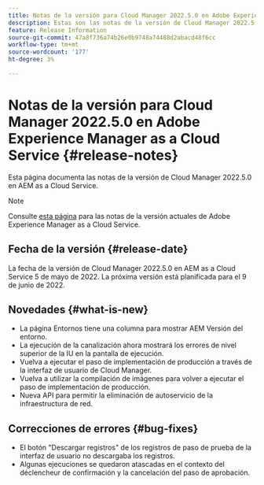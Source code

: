 ```yaml
---
title: Notas de la versión para Cloud Manager 2022.5.0 en Adobe Experience Manager as a Cloud Service
description: Estas son las notas de la versión de Cloud Manager 2022.5.0 en AEM as a Cloud Service.
feature: Release Information
source-git-commit: 47a8f736a74b26e0b9748a74488d2abacd48f6cc
workflow-type: tm+mt
source-wordcount: '177'
ht-degree: 3%

---
```



# Notas de la versión para Cloud Manager 2022.5.0 en Adobe Experience Manager as a Cloud Service {#release-notes}

Esta página documenta las notas de la versión de Cloud Manager 2022.5.0 en AEM as a Cloud Service.

>[!NOTE]
>
>Consulte [esta página](/help/release-notes/release-notes-cloud/release-notes-current.md) para las notas de la versión actuales de Adobe Experience Manager as a Cloud Service.

## Fecha de la versión {#release-date}

La fecha de la versión de Cloud Manager 2022.5.0 en AEM as a Cloud Service 5 de mayo de 2022. La próxima versión está planificada para el 9 de junio de 2022.

## Novedades {#what-is-new}

* La página Entornos tiene una columna para mostrar AEM Versión del entorno.
* La ejecución de la canalización ahora mostrará los errores de nivel superior de la IU en la pantalla de ejecución.
* Vuelva a ejecutar el paso de implementación de producción a través de la interfaz de usuario de Cloud Manager.
* Vuelva a utilizar la compilación de imágenes para volver a ejecutar el paso de implementación de producción.
* Nueva API para permitir la eliminación de autoservicio de la infraestructura de red.

## Correcciones de errores {#bug-fixes}

* El botón &quot;Descargar registros&quot; de los registros de paso de prueba de la interfaz de usuario no descargaba los registros.
* Algunas ejecuciones se quedaron atascadas en el contexto del déclencheur de confirmación y la cancelación del paso de aprobación.
